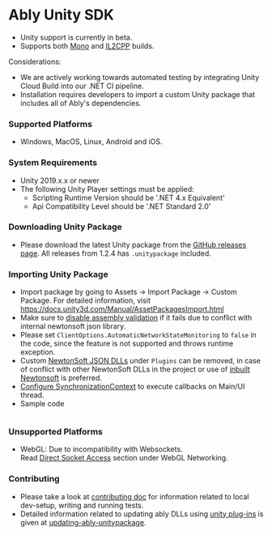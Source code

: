 # Ably Unity SDK
- Unity support is currently in beta.
- Supports both [Mono](https://docs.unity3d.com/Manual/Mono.html) and [IL2CPP](https://docs.unity3d.com/Manual/IL2CPP.html) builds.

Considerations:
* We are actively working towards automated testing by integrating Unity Cloud Build into our .NET CI pipeline.
* Installation requires developers to import a custom Unity package that includes all of Ably's dependencies.

### Supported Platforms
- Windows, MacOS, Linux, Android and iOS.

### System Requirements
* Unity 2019.x.x or newer
* The following Unity Player settings must be applied:
  * Scripting Runtime Version should be '.NET 4.x Equivalent'
  * Api Compatibility Level should be '.NET Standard 2.0'

### Downloading Unity Package
- Please download the latest Unity package from the [GitHub releases page](https://github.com/ably/ably-dotnet/releases/latest). All releases from 1.2.4 has `.unitypackage` included.

### Importing Unity Package
- Import package by going to Assets -> Import Package -> Custom Package.
  For detailed information, visit https://docs.unity3d.com/Manual/AssetPackagesImport.html
- Make sure to [disable assembly validation](CONTRIBUTING.md#disable-assembly-validation-error) if it fails due to conflict with internal newtonsoft json library.
- Please set `ClientOptions.AutomaticNetworkStateMonitoring` to `false` in the code, since the feature is not supported and throws runtime exception.
- Custom [NewtonSoft JSON DLLs](https://github.com/jilleJr/Newtonsoft.Json-for-Unity) under `Plugins` can be removed, in case of conflict with other NewtonSoft DLLs in the project or use of [inbuilt Newtonsoft](https://docs.unity3d.com/Packages/com.unity.nuget.newtonsoft-json@3.0/manual/index.html) is preferred.
- [Configure SynchronizationContext](../README.md#executing-callbacks-on-mainui-thread) to execute callbacks on Main/UI thread.
- Sample code

```dotnet

```

### Unsupported Platforms
- WebGL: Due to incompatibility with Websockets.<br/>
Read [Direct Socket Access](https://docs.unity3d.com/2019.3/Documentation/Manual/webgl-networking.html) section under WebGL Networking.

### Contributing
- Please take a look at [contributing doc](CONTRIBUTING.md) for information related to local dev-setup, writing and running tests.
- Detailed information related to updating ably DLLs using [unity plug-ins](https://docs.unity3d.com/Manual/Plugins.html) is given at [updating-ably-unitypackage](CONTRIBUTING.md#updating-ably-unitypackage).
